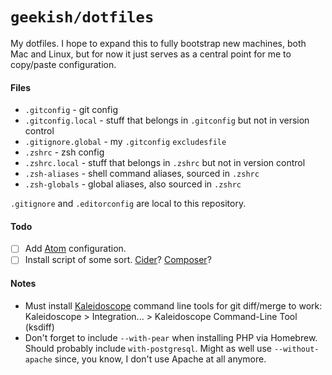 # `geekish/dotfiles`

My dotfiles. I hope to expand this to fully bootstrap new machines, both Mac and Linux, but for now it just serves as a central point for me to copy/paste configuration.

#### Files

- `.gitconfig` - git config
- `.gitconfig.local` - stuff that belongs in `.gitconfig` but not in version control
- `.gitignore.global` - my `.gitconfig` `excludesfile`
- `.zshrc` - zsh config
- `.zshrc.local` - stuff that belongs in `.zshrc` but not in version control
- `.zsh-aliases` - shell command aliases, sourced in `.zshrc`
- `.zsh-globals` - global aliases, also sourced in `.zshrc`

`.gitignore` and `.editorconfig` are local to this repository.

#### Todo

- [ ] Add [Atom](//atom.io) configuration.
- [ ] Install script of some sort. [Cider](//github.com/msanders/cider)? [Composer](//github.com/slbmeh/dotfiles)?

#### Notes

- Must install [Kaleidoscope](//kaleidoscopeapp.com) command line tools for git diff/merge to work:
        Kaleidoscope > Integration... > Kaleidoscope Command-Line Tool (ksdiff)
- Don't forget to include `--with-pear` when installing PHP via Homebrew. Should probably include `with-postgresql`. Might as well use `--without-apache` since, you know, I don't use Apache at all anymore.
